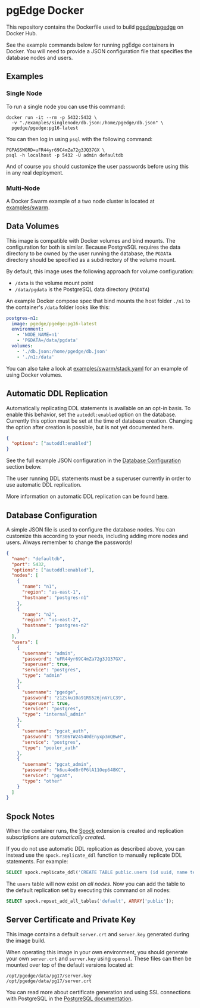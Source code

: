 # pgEdge Docker

This repository contains the Dockerfile used to build
[pgedge/pgedge](https://hub.docker.com/repository/docker/pgedge/pgedge)
on Docker Hub.

See the example commands below for running pgEdge containers in Docker. You will
need to provide a JSON configuration file that specifies the database nodes and
users.

## Examples

### Single Node

To run a single node you can use this command:

```
docker run -it --rm -p 5432:5432 \
  -v "./examples/singlenode/db.json:/home/pgedge/db.json" \
  pgedge/pgedge:pg16-latest
```

You can then log in using `psql` with the following command:

```
PGPASSWORD=uFR44yr69C4mZa72g3JQ37GX \
psql -h localhost -p 5432 -U admin defaultdb
```

And of course you should customize the user passwords before using this in
any real deployment.

### Multi-Node

A Docker Swarm example of a two node cluster is located at [examples/swarm](examples/swarm).

## Data Volumes

This image is compatible with Docker volumes and bind mounts. The configuration
for both is similar. Because PostgreSQL requires the data directory to be owned
by the user running the database, the `PGDATA` directory should be specified as
a subdirectory of the volume mount.

By default, this image uses the following approach for volume configuration:

- `/data` is the volume mount point
- `/data/pgdata` is the PostgreSQL data directory (`PGDATA`)

An example Docker compose spec that bind mounts the host folder `./n1` to the
container's `/data` folder looks like this:

```yaml
postgres-n1:
  image: pgedge/pgedge:pg16-latest
  environment:
    - 'NODE_NAME=n1'
    - 'PGDATA=/data/pgdata'
  volumes:
    - './db.json:/home/pgedge/db.json'
    - './n1:/data'
```

You can also take a look at [examples/swarm/stack.yaml](examples/swarm/stack.yaml)
for an example of using Docker volumes.

## Automatic DDL Replication

Automatically replicating DDL statements is available on an opt-in basis. To
enable this behavior, set the `autoddl:enabled` option on the database. Currently
this option must be set at the time of database creation. Changing the option
after creation is possible, but is not yet documented here.

```json
{
  "options": ["autoddl:enabled"]
}
```

See the full example JSON configuration in the
[Database Configuration](#database-configuration) section below.

The user running DDL statements must be a superuser currently in order to use
automatic DDL replication.

More information on automatic DDL replication can be found [here](https://docs.pgedge.com/platform/advanced/autoddl).

## Database Configuration

A simple JSON file is used to configure the database nodes. You can customize
this according to your needs, including adding more nodes and users. Always
remember to change the passwords!

```json
{
  "name": "defaultdb",
  "port": 5432,
  "options": ["autoddl:enabled"],
  "nodes": [
    {
      "name": "n1",
      "region": "us-east-1",
      "hostname": "postgres-n1"
    },
    {
      "name": "n2",
      "region": "us-east-2",
      "hostname": "postgres-n2"
    }
  ],
  "users": [
    {
      "username": "admin",
      "password": "uFR44yr69C4mZa72g3JQ37GX",
      "superuser": true,
      "service": "postgres",
      "type": "admin"
    },
    {
      "username": "pgedge",
      "password": "z1Zsku10a91RS526jnVrLC39",
      "superuser": true,
      "service": "postgres",
      "type": "internal_admin"
    },
    {
      "username": "pgcat_auth",
      "password": "5Y306TW24540dEnyxp3mQBwH",
      "service": "postgres",
      "type": "pooler_auth"
    },
    {
      "username": "pgcat_admin",
      "password": "k6uu4od8r0P6lA11Oep648KC",
      "service": "pgcat",
      "type": "other"
    }
  ]
}
```

## Spock Notes

When the container runs, the [Spock](https://github.com/pgedge/spock) extension
is created and replication subscriptions are _automatically created_.

If you do not use automatic DDL replication as described above, you can instead
use the `spock.replicate_ddl` function to manually replicate DDL statements.
For example:

```sql
SELECT spock.replicate_ddl('CREATE TABLE public.users (id uuid, name text, PRIMARY KEY (id))');
```

The `users` table will now exist _on all nodes_. Now you can add the table to the
default replication set by executing this command on all nodes:

```sql
SELECT spock.repset_add_all_tables('default', ARRAY['public']);
```

## Server Certificate and Private Key

This image contains a default `server.crt` and `server.key` generated during the image build.

When operating this image in your own environment, you should generate your own 
`server.crt` and `server.key` using `openssl`. These files can then be mounted over top 
of the default versions located at:

 ```
/opt/pgedge/data/pg17/server.key
/opt/pgedge/data/pg17/server.crt
 ```

You can read more about certificate generation and using SSL connections with PostgreSQL 
in the [PostgreSQL documentation](https://www.postgresql.org/docs/current/ssl-tcp.html).
